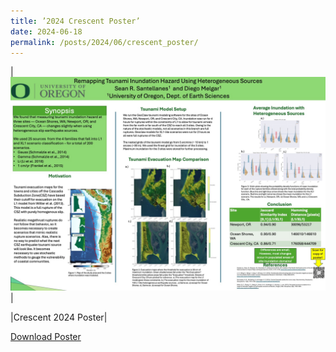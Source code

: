 ```yaml
---
title: ’2024 Crescent Poster’
date: 2024-06-18
permalink: /posts/2024/06/crescent_poster/
---
```



|<img src="/images/2024_crescent_poster.jpg" >|

|Crescent 2024 Poster|

[Download Poster](https://github.com/ssantellanes/ssantellanes.github.io/blob/master/images/2024_crescent_poster.pdf "download")
